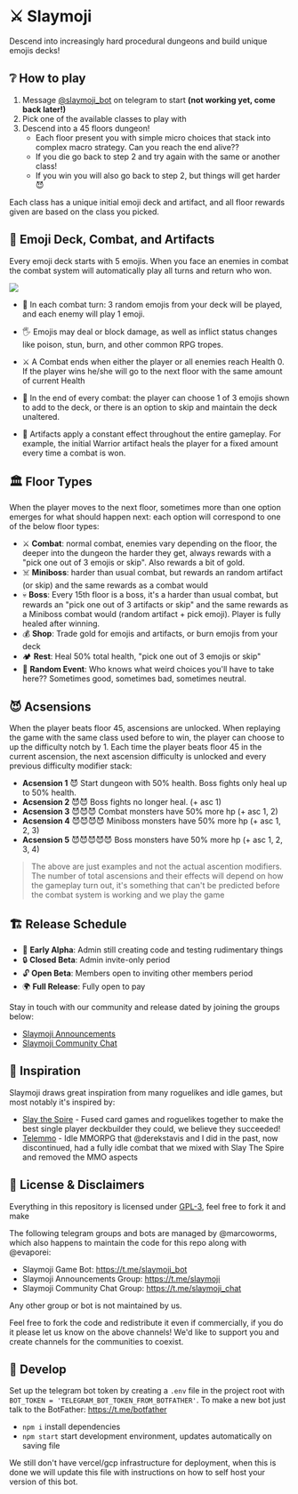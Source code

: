 # ⚔️ Slaymoji

Descend into increasingly hard procedural dungeons and build unique emojis decks!

## ❔ How to play

1) Message [@slaymoji_bot](https://t.me/slaymoji_bot) on telegram to start **(not working yet, come back later!)**
2) Pick one of the available classes to play with
3) Descend into a 45 floors dungeon!
    - Each floor present you with simple micro choices that stack into complex macro strategy. Can you reach the end alive??
    - If you die go back to step 2 and try again with the same or another class!
    - If you win you will also go back to step 2, but things will get harder 😈

Each class has a unique initial emoji deck and artifact, and all floor rewards given are based on the class you picked.

## 👊 Emoji Deck, Combat, and Artifacts

Every emoji deck starts with 5 emojis. When you face an enemies in combat the combat system will automatically play all turns and return who won.

![](https://i.imgur.com/q5xrqfu.png)

- 👊 In each combat turn: 3 random emojis from your deck will be played, and each enemy will play 1 emoji.

- 🖐️ Emojis may deal or block damage, as well as inflict status changes like poison, stun, burn, and other common RPG tropes.

- ⚔️ A Combat ends when either the player or all enemies reach Health 0. If the player wins he/she will go to the next floor with the same amount of current Health

- 🎲 In the end of every combat: the player can choose 1 of 3 emojis shown to add to the deck, or there is an option to skip and maintain the deck unaltered.

- 💖 Artifacts apply a constant effect throughout the entire gameplay. For example, the initial Warrior artifact heals the player for a fixed amount every time a combat is won.

## 🏛️ Floor Types

When the player moves to the next floor, sometimes more than one option emerges for what should happen next: each option will correspond to one of the below floor types:

- ⚔️ **Combat**: normal combat, enemies vary depending on the floor, the deeper into the dungeon the harder they get, always rewards with a "pick one out of 3 emojis or skip". Also rewards a bit of gold.
- ☠️ **Miniboss**: harder than usual combat, but rewards an random artifact (or skip) and the same rewards as a combat would
- 💀 **Boss**: Every 15th floor is a boss, it's a harder than usual combat, but rewards an "pick one out of 3 artifacts or skip" and the same rewards as a Miniboss combat would (random artifact + pick emoji). Player is fully healed after winning.
- 💰 **Shop**: Trade gold for emojis and artifacts, or burn emojis from your deck
- 🏕️ **Rest**: Heal 50% total health, "pick one out of 3 emojis or skip"
- 🎲 **Random Event**: Who knows what weird choices you'll have to take here?? Sometimes good, sometimes bad, sometimes neutral.

## 😈 Acsensions

When the player beats floor 45, ascensions are unlocked. When replaying the game with the same class used before to win, the player can choose to up the difficulty notch by 1. Each time the player beats floor 45 in the current ascension, the next ascension difficulty is unlocked and every previous difficulty modifier stack:

- **Acsension 1** 😈 Start dungeon with 50% health. Boss fights only heal up to 50% health.
- **Acsension 2** 😈😈 Boss fights no longer heal. (+ asc 1)
- **Acsension 3** 😈😈😈 Combat monsters have 50% more hp (+ asc 1, 2)
- **Acsension 4** 😈😈😈😈 Miniboss monsters have 50% more hp (+ asc 1, 2, 3)
- **Acsension 5** 😈😈😈😈😈 Boss monsters have 50% more hp (+ asc 1, 2, 3, 4)

> The above are just examples and not the actual ascention modifiers. The number of total ascensions and their effects will depend on how the gameplay turn out, it's something that can't be predicted before the combat system is working and we play the game 

## 🏗️ Release Schedule

* 🧱 **Early Alpha**: Admin still creating code and testing rudimentary things
* 🔒 **Closed Beta**: Admin invite-only period
* 🔓 **Open Beta**: Members open to inviting other members period
* 🌍 **Full Release**: Fully open to pay

Stay in touch with our community and release dated by joining the groups below:
- [Slaymoji Announcements](https://t.me/slaymoji)
- [Slaymoji Community Chat](https://t.me/slaymoji_chat)

## 🌟 Inspiration

Slaymoji draws great inspiration from many roguelikes and idle games, but most notably it's inspired by:

* [Slay the Spire](https://store.steampowered.com/app/646570/Slay_the_Spire/) - Fused card games and roguelikes together to make the best single player deckbuilder they could, we believe they succeeded!
* [Telemmo](https://github.com/telemmo/telemmo) - Idle MMORPG that @derekstavis and I did in the past, now discontinued, had a fully idle combat that we mixed with Slay The Spire and removed the MMO aspects

## 📖 License & Disclaimers

Everything in this repository is licensed under [GPL-3](https://www.gnu.org/licenses/gpl-3.0.en.html), feel free to fork it and make

The following telegram groups and bots are managed by @marcoworms, which also happens to maintain the code for this repo along with @evaporei:

- Slaymoji Game Bot: https://t.me/slaymoji_bot
- Slaymoji Announcements Group: https://t.me/slaymoji
- Slaymoji Community Chat Group: https://t.me/slaymoji_chat

Any other group or bot is not maintained by us.

Feel free to fork the code and redistribute it even if commercially, if you do it please let us know on the above channels! We'd like to support you and create channels for the communities to coexist.

## 🔧 Develop

Set up the telegram bot token by creating a `.env` file in the project root with `BOT_TOKEN = 'TELEGRAM_BOT_TOKEN_FROM_BOTFATHER'`. To make a new bot just talk to the BotFather: https://t.me/botfather

* `npm i` install dependencies
* `npm start` start development environment, updates automatically on saving file

We still don't have vercel/gcp infrastructure for deployment, when this is done we will update this file with instructions on how to self host your version of this bot.